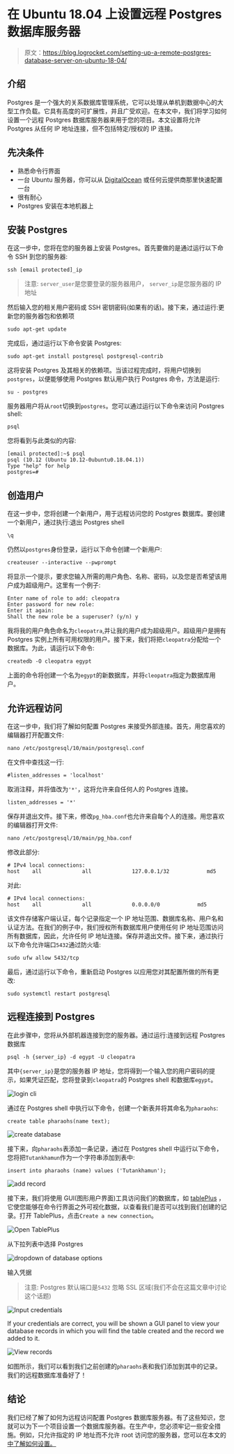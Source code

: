 # 在 Ubuntu 18.04 上设置远程 Postgres 数据库服务器

> 原文：<https://blog.logrocket.com/setting-up-a-remote-postgres-database-server-on-ubuntu-18-04/>

## 介绍

Postgres 是一个强大的关系数据库管理系统，它可以处理从单机到数据中心的大型工作负载。它具有高度的可扩展性，并且广受欢迎。在本文中，我们将学习如何设置一个远程 Postgres 数据库服务器来用于您的项目。本文设置将允许 Postgres 从任何 IP 地址连接，但不包括特定/授权的 IP 连接。

## 先决条件

*   熟悉命令行界面
*   一台 Ubuntu 服务器，你可以从 [DigitalOcean](https://digitialocean.com) 或任何云提供商那里快速配置一台
*   很有耐心
*   Postgres 安装在本地机器上

## 安装 Postgres

在这一步中，您将在您的服务器上安装 Postgres。首先要做的是通过运行以下命令 SSH 到您的服务器:

```
ssh [email protected]_ip
```

> 注意:
> `server_user`是您要登录的服务器用户，
> `server_ip`是您服务器的 IP 地址

然后输入您的相关用户密码或 SSH 密钥密码(如果有的话)。接下来，通过运行:更新您的服务器包和依赖项

```
sudo apt-get update
```

完成后，通过运行以下命令安装 Postgres:

```
sudo apt-get install postgresql postgresql-contrib

```

这将安装 Postgres 及其相关的依赖项。当该过程完成时，将用户切换到`postgres`，以便能够使用 Postgres 默认用户执行 Postgres 命令，方法是运行:

```
su - postgres

```

服务器用户将从`root`切换到`postgres`。您可以通过运行以下命令来访问 Postgres shell:

```
psql
```

您将看到与此类似的内容:

```
[email protected]:~$ psql
psql (10.12 (Ubuntu 10.12-0ubuntu0.18.04.1))
Type "help" for help
postgres=#
```

## 创造用户

在这一步中，您将创建一个新用户，用于远程访问您的 Postgres 数据库。要创建一个新用户，通过执行:退出 Postgres shell

```
\q
```

仍然以`postgres`身份登录，运行以下命令创建一个新用户:

```
createuser --interactive --pwprompt
```

将显示一个提示，要求您输入所需的用户角色、名称、密码，以及您是否希望该用户成为超级用户。这里有一个例子:

```
Enter name of role to add: cleopatra
Enter password for new role:
Enter it again:
Shall the new role be a superuser? (y/n) y
```

我将我的用户角色命名为`cleopatra`,并让我的用户成为超级用户。超级用户是拥有 Postgres 实例上所有可用权限的用户。接下来，我们将把`cleopatra`分配给一个数据库。为此，请运行以下命令:

```
createdb -O cleopatra egypt
```

上面的命令将创建一个名为`egypt`的新数据库，并将`cleopatra`指定为数据库用户。

## 允许远程访问

在这一步中，我们将了解如何配置 Postgres 来接受外部连接。首先，用您喜欢的编辑器打开配置文件:

```
nano /etc/postgresql/10/main/postgresql.conf
```

在文件中查找这一行:

```
#listen_addresses = 'localhost'
```

取消注释，并将值改为`'*'`，这将允许来自任何人的 Postgres 连接。

```
listen_addresses = '*'
```

保存并退出文件。接下来，修改`pg_hba.conf`也允许来自每个人的连接。用您喜欢的编辑器打开文件:

```
nano /etc/postgresql/10/main/pg_hba.conf

```

修改此部分:

```
# IPv4 local connections:
host    all             all             127.0.0.1/32            md5
```

对此:

```
# IPv4 local connections:
host    all             all             0.0.0.0/0            md5
```

该文件存储客户端认证，每个记录指定一个 IP 地址范围、数据库名称、用户名和认证方法。在我们的例子中，我们授权所有数据库用户使用任何 IP 地址范围访问所有数据库，因此，允许任何 IP 地址连接。保存并退出文件。接下来，通过执行以下命令允许端口`5432`通过防火墙:

```
sudo ufw allow 5432/tcp
```

最后，通过运行以下命令，重新启动 Postgres 以应用您对其配置所做的所有更改:

```
sudo systemctl restart postgresql
```

## 远程连接到 Postgres

在此步骤中，您将从外部机器连接到您的服务器。通过运行:连接到远程 Postgres 数据库

```
psql -h {server_ip} -d egypt -U cleopatra

```

其中`{server_ip}`是您的服务器 IP 地址，您将得到一个输入您的用户密码的提示，如果凭证匹配，您将登录到`cleopatra`的 Postgres shell 和数据库`egypt`。

![login cli](img/6f3d58847d78009719d814ec6898c0e0.png)

通过在 Postgres shell 中执行以下命令，创建一个新表并将其命名为`pharaohs`:

```
create table pharaohs(name text);
```

![create database](img/c6d4cedf93dd8c5dcb30b3fad05a6603.png)

接下来，向`pharaohs`表添加一条记录，通过在 Postgres shell 中运行以下命令，您将把`Tutankhamun`作为一个字符串添加到表中:

```
insert into pharaohs (name) values ('Tutankhamun');
```

![add record](img/32ea281f8945cb410248167b93fd6d33.png)

接下来，我们将使用 GUI(图形用户界面)工具访问我们的数据库，如 [tablePlus](https://tableplus.com) ，它使您能够在命令行界面之外可视化数据，以查看我们是否可以找到我们创建的记录。打开 TablePlus，点击`Create a new connection`。

![Open TablePlus](img/02f8ba77999f8fa3c7f66b6dc199d271.png)

从下拉列表中选择 Postgres

![dropdown of database options](img/13af56fa2c916405069b6fbfab0d3477.png)

输入凭据

> 注意:
> Postgres 默认端口是`5432`
> 忽略 SSL 区域(我们不会在这篇文章中讨论这个话题)

![Input credentials](img/badabfd9b81b56327f459a79d8793bc3.png)

If your credentials are correct, you will be shown a GUI panel to view your database records in which you will find the table created and the record we added to it.

![View records](img/f03f3746a6f22eace1d72f7eda51a654.png)

如图所示，我们可以看到我们之前创建的`pharaohs`表和我们添加到其中的记录。我们的远程数据库准备好了！

## 结论

我们已经了解了如何为远程访问配置 Postgres 数据库服务器。有了这些知识，您就可以为下一个项目设置一个数据库服务器。在生产中，您必须牢记一些安全措施。例如，只允许指定的 IP 地址而不允许 root 访问您的服务器，您可以在本文的[中了解如何设置。](https://www.cyberciti.biz/tips/postgres-allow-remote-access-tcp-connection.html)